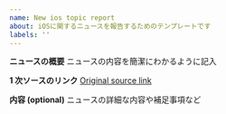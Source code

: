 ```yaml
---
name: New ios topic report
about: iOSに関するニュースを報告するためのテンプレートです
labels: ''
---
```


**ニュースの概要**
ニュースの内容を簡潔にわかるように記入

**1 次ソースのリンク**
[Original source link](https://example.com)

**内容 (optional)**
ニュースの詳細な内容や補足事項など